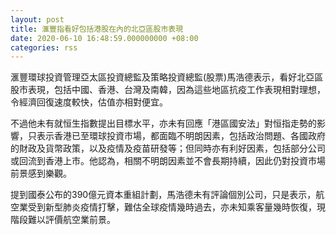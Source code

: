 ```yaml
---
layout: post
title: 滙豐指看好包括港股在內的北亞區股市表現
date: 2020-06-10 16:48:59.000000000 +08:00
categories: rss
---
```


滙豐環球投資管理亞太區投資總監及策略投資總監(股票)馬浩德表示，看好北亞區股市表現，包括中國、香港、台灣及南韓，因為這些地區抗疫工作表現相對理想，令經濟回復速度較快，估值亦相對便宜。

不過他未有就恒生指數提出目標水平，亦未有回應「港區國安法」對恒指走勢的影響，只表示香港已至環球投資市場，都面臨不明朗因素，包括政治問題、各國政府的財政及貨幣政策，以及疫情及疫苗研發等；但同時亦有利好因素，包括部分公司或回流到香港上市。他認為，相關不明朗因素並不會長期持續，因此仍對投資市場前景感到樂觀。

提到國泰公布的390億元資本重組計劃，馬浩德未有評論個別公司，只是表示，航空業受到新型肺炎疫情打擊，難估全球疫情幾時過去，亦未知乘客量幾時恢復，現階段難以評價航空業前景。
